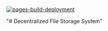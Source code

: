 [![pages-build-deployment](https://github.com/jayychaniyara/BlockStore/actions/workflows/pages/pages-build-deployment/badge.svg?branch=gh-pages)](https://github.com/jayychaniyara/BlockStore/actions/workflows/pages/pages-build-deployment)

"# Decentralized File Storage System" 
